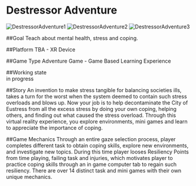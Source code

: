 # Destressor Adventure    

![DestressorAdventure1](MyRepoFiles/gameWalkthrough1.gif)
![DestressorAdventure2](MyRepoFiles/gameWalkthrough2.gif)
![DestressorAdventure3](MyRepoFiles/gameWalkthrough3.gif)

##Goal
Teach about mental health, stress and coping.

##Platform 
TBA - XR Device

##Game Type 
Adventure Game - Game Based Learning Experience 
    
##Working state  
in progress
    
##Story 
An invention to make stress tangible for balancing societies ills, takes a turn for the worst when the system deemed to contain such stress overloads and blows up. Now your job is to help decontaminate the City of Eustress from all the excess stress by doing your own coping, helping others, and finding out what caused the stress overload. Through this virtual reality experience, you explore environments, mini games and learn to appreciate the importance of coping.
    
##Game Mechanics 
Through an entire gaze selection process, player completes different task to obtain coping skills, explore new environments, and investigate new topics. During this time player looses Resiliency Points from time playing, failing task and injuries, which motivates player to practice coping skills through an in game computer tab to regain such resiliency. There are over 14 distinct task and mini games with their own unique mechanics. ​